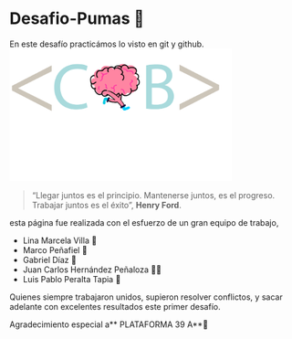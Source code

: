 # Desafio-Pumas 🐆
En este desafío practicámos lo visto en git y github.
<img src="img/logo_estapa2-041.png" alt="" width=390px>
> “Llegar juntos es el principio. Mantenerse juntos, es el progreso. Trabajar juntos es el éxito”, **Henry Ford**.

esta página fue realizada con el esfuerzo de un gran equipo de trabajo,

- Lina Marcela Villa 👩
- Marco Peñafiel 🧑
- Gabriel Díaz 🧑
- Juan Carlos Hernández Peñaloza  👨‍🦱
- Luis Pablo Peralta Tapia 👦

Quienes siempre trabajaron unidos, supieron resolver conflictos, y sacar adelante con excelentes resultados este primer desafío.

Agradecimiento especial a** PLATAFORMA 39 A**🚀 
